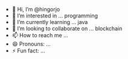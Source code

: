 - 👋 Hi, I’m @hingorjo
- 👀 I’m interested in ... programming
- 🌱 I’m currently learning ... java
- 💞️ I’m looking to collaborate on ... blockchain
- 📫 How to reach me ...
- 😄 Pronouns: ...
- ⚡ Fun fact: ...

<!---
hingorjo/hingorjo is a ✨ special ✨ repository because its `README.md` (this file) appears on your GitHub profile.
You can click the Preview link to take a look at your changes.
--->
